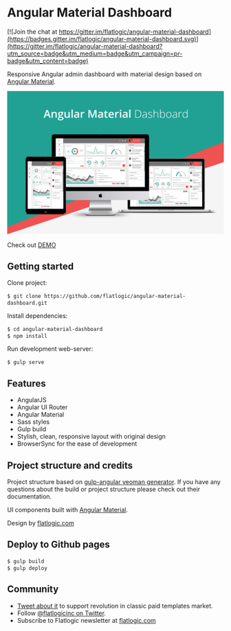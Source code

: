 # Angular Material Dashboard

[![Join the chat at https://gitter.im/flatlogic/angular-material-dashboard](https://badges.gitter.im/flatlogic/angular-material-dashboard.svg)](https://gitter.im/flatlogic/angular-material-dashboard?utm_source=badge&utm_medium=badge&utm_campaign=pr-badge&utm_content=badge)

Responsive Angular admin dashboard with material design based on
[Angular Material](https://github.com/angular/material).

![promo-amd](src/assets/images/promo-amd.png)

Check out [DEMO](http://flatlogic.github.io/angular-material-dashboard/)

## Getting started

Clone project:

    $ git clone https://github.com/flatlogic/angular-material-dashboard.git

Install dependencies:

    $ cd angular-material-dashboard
    $ npm install
    
Run development web-server:

    $ gulp serve

## Features

* AngularJS
* Angular UI Router
* Angular Material
* Sass styles
* Gulp build
* Stylish, clean, responsive layout with original design
* BrowserSync for the ease of development

## Project structure and credits

Project structure based on [gulp-angular yeoman generator](https://github.com/Swiip/generator-gulp-angular).
If you have any questions about the build or project structure please check out their documentation.

UI components built with [Angular Material](https://material.angularjs.org/).

Design by [flatlogic.com](http://flatlogic.com/)

## Deploy to Github pages  
  
    $ gulp build
    $ gulp deploy

## Community
- [Tweet about it](https://twitter.com/intent/tweet?text=Angular%20Material%20Dashboard%20https://github.com/flatlogic/angular-material-dashboard%20via%20@flatlogicinc) to support revolution in classic paid templates market.
- Follow [@flatlogicinc on Twitter](https://twitter.com/flatlogicinc).
- Subscribe to Flatlogic newsletter at [flatlogic.com](http://flatlogic.com/)